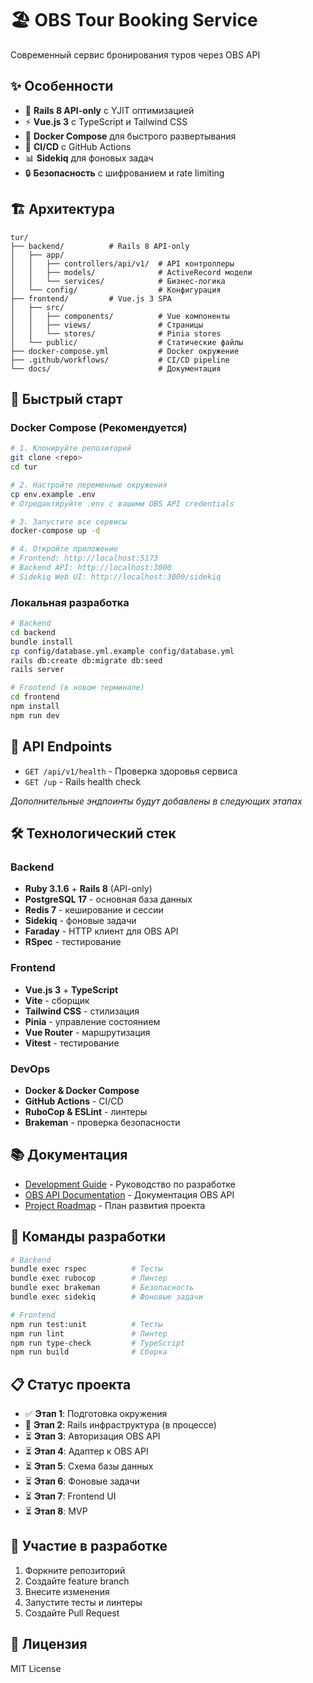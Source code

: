 # 🏖️ OBS Tour Booking Service

Современный сервис бронирования туров через OBS API

## ✨ Особенности

- 🚀 **Rails 8 API-only** с YJIT оптимизацией
- ⚡ **Vue.js 3** с TypeScript и Tailwind CSS
- 🐳 **Docker Compose** для быстрого развертывания
- 🔄 **CI/CD** с GitHub Actions
- 📊 **Sidekiq** для фоновых задач
- 🔒 **Безопасность** с шифрованием и rate limiting

## 🏗️ Архитектура

```
tur/
├── backend/          # Rails 8 API-only
│   ├── app/
│   │   ├── controllers/api/v1/  # API контроллеры
│   │   ├── models/              # ActiveRecord модели
│   │   └── services/            # Бизнес-логика
│   └── config/                  # Конфигурация
├── frontend/         # Vue.js 3 SPA
│   ├── src/
│   │   ├── components/          # Vue компоненты
│   │   ├── views/               # Страницы
│   │   └── stores/              # Pinia stores
│   └── public/                  # Статические файлы
├── docker-compose.yml           # Docker окружение
├── .github/workflows/           # CI/CD pipeline
└── docs/                        # Документация
```

## 🚀 Быстрый старт

### Docker Compose (Рекомендуется)

```bash
# 1. Клонируйте репозиторий
git clone <repo>
cd tur

# 2. Настройте переменные окружения
cp env.example .env
# Отредактируйте .env с вашими OBS API credentials

# 3. Запустите все сервисы
docker-compose up -d

# 4. Откройте приложение
# Frontend: http://localhost:5173
# Backend API: http://localhost:3000
# Sidekiq Web UI: http://localhost:3000/sidekiq
```

### Локальная разработка

```bash
# Backend
cd backend
bundle install
cp config/database.yml.example config/database.yml
rails db:create db:migrate db:seed
rails server

# Frontend (в новом терминале)
cd frontend
npm install
npm run dev
```

## 📡 API Endpoints

- `GET /api/v1/health` - Проверка здоровья сервиса
- `GET /up` - Rails health check

*Дополнительные эндпоинты будут добавлены в следующих этапах*

## 🛠️ Технологический стек

### Backend
- **Ruby 3.1.6** + **Rails 8** (API-only)
- **PostgreSQL 17** - основная база данных
- **Redis 7** - кеширование и сессии
- **Sidekiq** - фоновые задачи
- **Faraday** - HTTP клиент для OBS API
- **RSpec** - тестирование

### Frontend
- **Vue.js 3** + **TypeScript**
- **Vite** - сборщик
- **Tailwind CSS** - стилизация
- **Pinia** - управление состоянием
- **Vue Router** - маршрутизация
- **Vitest** - тестирование

### DevOps
- **Docker & Docker Compose**
- **GitHub Actions** - CI/CD
- **RuboCop & ESLint** - линтеры
- **Brakeman** - проверка безопасности

## 📚 Документация

- [Development Guide](docs/development.md) - Руководство по разработке
- [OBS API Documentation](docs/TOCO-TOUR-V1.22.10.pdf) - Документация OBS API
- [Project Roadmap](docs/obs_road_map.pdf) - План развития проекта

## 🔧 Команды разработки

```bash
# Backend
bundle exec rspec          # Тесты
bundle exec rubocop        # Линтер
bundle exec brakeman       # Безопасность
bundle exec sidekiq        # Фоновые задачи

# Frontend
npm run test:unit          # Тесты
npm run lint               # Линтер
npm run type-check         # TypeScript
npm run build              # Сборка
```

## 📋 Статус проекта

- ✅ **Этап 1**: Подготовка окружения
- 🔄 **Этап 2**: Rails инфраструктура (в процессе)
- ⏳ **Этап 3**: Авторизация OBS API
- ⏳ **Этап 4**: Адаптер к OBS API
- ⏳ **Этап 5**: Схема базы данных
- ⏳ **Этап 6**: Фоновые задачи
- ⏳ **Этап 7**: Frontend UI
- ⏳ **Этап 8**: MVP

## 🤝 Участие в разработке

1. Форкните репозиторий
2. Создайте feature branch
3. Внесите изменения
4. Запустите тесты и линтеры
5. Создайте Pull Request

## 📄 Лицензия

MIT License
